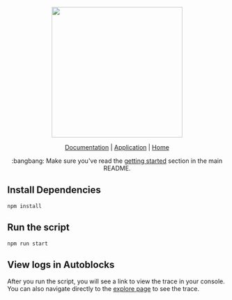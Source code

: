 <!-- banner start -->
<p align="center">
  <img src="https://app.autoblocks.ai/images/logo.png" width="300px">
</p>

<p align="center">
  <a href="https://docs.autoblocks.ai/">Documentation</a>
  |
  <a href="https://app.autoblocks.ai/">Application</a>
  |
  <a href="https://www.autoblocks.ai/">Home</a>
</p>

<p align="center">
  :bangbang:
  Make sure you've read the <a href="/README.md#getting-started">getting started</a> section in the main README.
</p>
<!-- banner end -->

## Install Dependencies

```
npm install
```

## Run the script

```
npm run start
```

## View logs in Autoblocks

After you run the script, you will see a link to view the trace in your console. You can also navigate directly to the [explore page](https://app.autoblocks.ai/explore) to see the trace.
